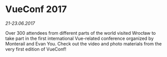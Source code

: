 # VueConf 2017
_21-23.06.2017_

Over 300 attendees from different parts of the world visited Wrocław to take part in the first international Vue-related conference organized by Monterail and Evan You. Check out the video and photo materials from the very first edition of VueConf!
